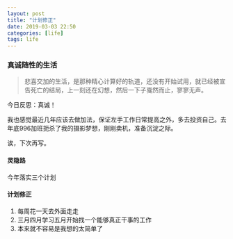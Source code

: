 ```yaml
---
layout: post
title: "计划修正"
date: 2019-03-03 22:50
categories: [life]
tags: life
---
```


### 真诚随性的生活

> 悲喜交加的生活，是那种精心计算好的轨道，还没有开始试用，就已经被宣告死亡的结局，上一刻还在幻想，然后一下子戛然而止，寥寥无声。

今日反思：真诚！

我也感觉最近几年应该去做加法，保证左手工作日常提高之外，多去投资自己。去年底996加班扼杀了我的摄影梦想，刚刚卖机，准备沉淀之际。

诶，下次再写。



#### 灵隐路

今年落实三个计划



#### 计划修正

1. 每周花一天去外面走走
2. 三月四月学习五月开始找一个能够真正干事的工作
3. 本来就不容易是我想的太简单了